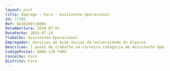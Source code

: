 ```yaml
--- 
layout: post
title: Emprego - Faro - Assistente Operacional
Id: 77785
Ref: OE202007/0005
DataAbertura: 2020-07-01
DataFecho: 2020-07-14
Trabalho: Assistente Operacional
Empregador: Serviços de Ação Social da Universidade do Algarve
Descricao: 1 posto de trabalho na carreira categoria de Assistente Operacional, para desempenho de atividade  Ação Social   Ensino Superior , conforme previsto no mapa de pessoal dos Serviços de Ação Social da Universidade do Algarve, no exercício de funções de cantina   Portimão.
CodigoPostal: 8005-139 FARO
Concelho: Faro
Distrito: Faro
--- 
```

